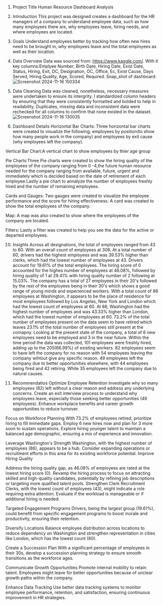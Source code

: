 1. Project Title
Human Resource Dashboard Analysis

3. Introduction
This project was designed creates a dashboard for the HR managers of a company to understand employee data, such as how many employees there are, why employees leave, hiring needs, and where employees are located.
   
6. Goals
Understand employees better by tracking how often new hires need to be brought in, why employees leave and the total employees as well as their location.

8. Data Overview
Data was sourced from: https://www.kaggle.com/. With it key columns:Emplyee Number, Birth Date, Hiring Date, Exist Date, Status, Hiring, Exit, DC, Designation, OC, Office, Ec, Exist Cause, Days Served, Hiring Quality, Age, Scored, Required.
Snap_shot of dashboard: ![Screenshot 2024-11-16 150334](https://github.com/user-attachments/assets/e1260abe-0042-4bf6-80ac-75ce453ce85b)
7. Data Cleaning
Data was cleaned, nonetheless, necessary measures were undertaken to ensure its intergrity.
I standardized column headers by ensuring that they were consistently formatted and bolded to help in readability.
Duplicates, missing data and inconsistent data were rechecked for all columns to confirm that none existed in the dataset.
![Screenshot 2024-11-16 130035](https://github.com/user-attachments/assets/40d0add5-9790-4470-bf4b-2a08cfb631e2)

9. Dashboard Details
Horizontal Bar Charts: Three horizontal bar charts were created to visualize the following; employees by position(to show how many people work in the company) and employees by exit cause (why employees left the company). 

Vertical Bar Chart:A vertical chart to show employees by thier age group

Pie Charts:Three Pie charts were created to show the hiring quality of the employees of the company ranging from 0 -4,the future human resource needed for the company ranging from available, future, urgent and immediately which is decided based on the date of retirement of each employee.Lastly a pie chart to annalyze the number of employees freshly hired and the number of remaining employees.

Cards and Gauges: Two gauges were created to visualize the employee performance and the score for hiring effectiveness. A card was created to show the total employees of the company.

Map: A map was also created to show where the employees of the company are located.

Filters: Lastly a filter was created to help you see the data for the active or departed employees.

10. Insights
Across all designations, the total of employees ranged from 43 to 60. With an overall count of employees at 306.
At a total number of 60, drivers had the highest employees and was 39.53% higher than clerks, which had the lowest number of employees at 43. Drivers account for 19.61% of the total employees.
The hiring score of 0 accounted for the highes number of employees at 46.08%, followed by hiring quality of 1 at 29.41% with hiring quality number of 2 following at 15.03%.
The company has a total of 27 employees in their 20's followed by the rest of the employees being in their 30's which shows a good range of young minds and experienced workers.
With a total count of 86 employees at Washington, it appears to be the place of residence for most employees followed by Los Angeles, New York and London which had the lowest count of employees at 60. 
At 86, Washington had the highest number of employees and was 43.33% higher than London, which had the lowest number of employees at 60.
73.2% of the total number of employees present on the data seem to have retired which leaves 23.1% of the total number of employees still present at the comapny. Looking at the present state of the company, a total of 6 new employees need to be employed and 3 in the near future.
Within the time period the data was collected, 101 employees were freshly hired, adding up to the 205(66.99%) of existing workers.
82 employees seem to have left the company for no reason with 54 employees leaving the company wihtout give any specific reason. 49 employees left the company due to better opportunities elsewhere, with 44 employees being fired and 42 retiring. While 35 employees left the company due to natural causes.

11. Recommendatios
Optimize Employee Retention
Investigate why so many employees (82) left without a clear reason and address any underlying concerns.
Create an exit interview process to understand why employees leave, especially those seeking better opportunities (49 employees).
Enhance workplace benefits and career growth opportunities to reduce turnover.

Focus on Workforce Planning
With 73.2% of employees retired, prioritize hiring to fill immediate gaps. Employ 6 new hires now and plan for 3 more soon to sustain operations.
Explore hiring younger talent to maintain a balanced age demographic, ensuring a mix of experience and innovation.

Leverage Washington's Strength
Washington, with the highest number of employees (86), appears to be a hub. Consider expanding operations or recruitment efforts in this area for its existing workforce potential.
Improve Hiring Quality

Address the hiring quality gap, as 46.08% of employees are rated at the lowest hiring score (0).
Revamp the hiring process to focus on attracting skilled and high-quality candidates, potentially by refining job descriptions or targeting more qualified talent pools.
Strengthen Clerk Recruitment
Clerks, with the lowest count of employees (43), might indicate a role requiring extra attention. Evaluate if the workload is manageable or if additional hiring is needed.

Targeted Engagement Programs
Drivers, being the largest group (19.61%), could benefit from specific engagement programs to boost morale and productivity, ensuring their retention.

Diversify Locations
Balance employee distribution across locations to reduce dependency on Washington and strengthen representation in cities like London, which has the lowest count (60).

Create a Succession Plan
With a significant percentage of employees in their 30s, develop a succession planning strategy to ensure smooth transitions as the workforce ages.

Communicate Growth Opportunities
Promote internal mobility to retain talent. Employees might leave for better opportunities because of unclear growth paths within the company.

Enhance Data Tracking
Use better data tracking systems to monitor employee performance, retention, and satisfaction, ensuring continuous improvement in HR strategies.


